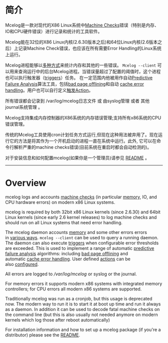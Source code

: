 # 简介

Mcelog是一款对现代的X86 Linux系统中[Machine Checks](http://www.mcelog.org/glossary.html#machine-check)错误（特别是内存、IO和CPU硬件错误）进行记录和统计的工具软件。

Mcelog能在32位的X86 Linux内核(2.6.30版本之后)和64位Linux内核(2.6版本之后）上记录Machine Check错误，也应该在所有需要Error Handling的Linux系统上运行。

Mcelog进程能够以[多种方式](http://www.mcelog.org/error-flow.png)来统计内存和其他的一些错误。 `Mcelog --client` 可以用来查询运行中的后台Mcelog进程。当错误量超过了配置的阈值时，这个进程也可以执行触发器（[triggers](http://www.mcelog.org/triggers.html)）任务。 在一定范围内他被用作自动[Predictive Failure Analysis](http://www.mcelog.org/glossary.html#pfa)算法工具，包括[bad page offlining](http://www.mcelog.org/badpageofflining.html)和自动 [cache error handling](http://www.mcelog.org/cache.html)。用户也可以自行定义[触发Action](http://www.mcelog.org/triggers.html)。

所有错误都会记录到 /var/log/mcelog日志文件 或 由syslog管理 或者 其他journal系统管理 。

Mcelog支持集成内存控制器的X86系统的内存错误管理;支持所有x86系统的CPU错误管理。

传统的Mcelog工具使用cron计划任务方式运行,但现在这种用法被弃用了。现在运行它的方法是将其作为一个开机启动的进程一直在系统中运行。此外, 它可以在命令行解析严重的machine checks错误(目前系统在重启时都会自动检测的)。

对于安装信息和如何配置mcelog(如果你是一个管理员)请参见  [README](http://www.mcelog.org/README.html) 。

---------
# Overview

mcelog logs and accounts [machine checks](http://www.mcelog.org/glossary.html#machine-check) (in particular [memory](http://www.mcelog.org/memory.html), IO, and CPU hardware errors) on modern x86 Linux systems.

mcelog is required by both 32bit x86 Linux kernels (since 2.6.30) and 64bit Linux kernels (since early 2.6 kernel releases) to log machine checks and should run on all Linux systems that need error handling.

The mcelog daemon accounts [memory](http://www.mcelog.org/memory.html) and some other errors errors in [various ways](http://www.mcelog.org/error-flow.png). `mcelog --client` can be used to query a running daemon. The daemon can also execute [triggers](http://www.mcelog.org/triggers.html) when configurable error thresholds are exceeded. This is used to implement a range of automatic [predictive failure analysis](http://www.mcelog.org/glossary.html#pfa) algorithms: including [bad page offlining](http://www.mcelog.org/badpageofflining.html) and automatic [cache error handling](http://www.mcelog.org/cache.html). User defined [actions](http://www.mcelog.org/triggers.html) can be also [configured](http://www.mcelog.org/config.html).

All errors are logged to _/var/log/mcelog_ or syslog or the journal.

For memory errors it supports modern x86 systems with integrated memory controllers; for CPU errors all modern x86 systems are supported.

Traditionally mcelog was run as a cronjob, but this usage is deprecated now. The modern way to run it is to start it at boot up time and run it always as a daemon. In addition it can be used to decode fatal machine checks on the command line (but this is also usually not needed anymore on modern kernels which log those after reboot automatically)

For installation information and how to set up a mcelog package (if you're a distributor) please see the [README](http://www.mcelog.org/README.html).